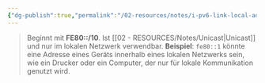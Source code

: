 ```yaml
---
{"dg-publish":true,"permalink":"/02-resources/notes/i-pv6-link-local-adresse/","tags":["netzwerk/ip/ipv6"],"noteIcon":"","updated":"2025-09-05T10:12:30.079+02:00"}
---
```


> Beginnt mit **FE80::/10**. Ist [[02 - RESOURCES/Notes/Unicast\|Unicast]] und nur im lokalen Netzwerk verwendbar. **Beispiel**: `fe80::1` könnte eine Adresse eines Geräts innerhalb eines lokalen Netzwerks sein, wie ein Drucker oder ein Computer, der nur für lokale Kommunikation genutzt wird.